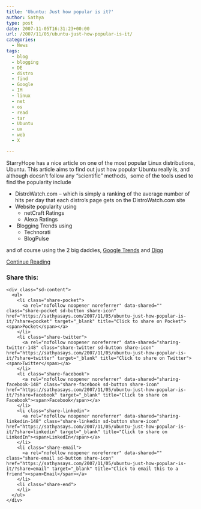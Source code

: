 ```yaml
---
title: 'Ubuntu: Just how popular is it?'
author: Sathya
type: post
date: 2007-11-05T16:31:23+00:00
url: /2007/11/05/ubuntu-just-how-popular-is-it/
categories:
  - News
tags:
  - blog
  - blogging
  - DE
  - distro
  - find
  - Google
  - IM
  - linux
  - net
  - os
  - read
  - tar
  - Ubuntu
  - ux
  - web
  - X

---
```

StarryHope has a nice article on one of the most popular Linux distributions, Ubuntu. This article aims to find out just how popular Ubuntu really is, and although doesn&#8217;t follow any &#8220;scientific&#8221; methods,  some of the tools used to find the popularity include

  * DistroWatch.com &#8211; which is simply a ranking of the average number of hits per day that each distro’s page gets on the DistroWatch.com site
  * Website popularity using 
      * netCraft Ratings
      * Alexa Ratings
  *  Blogging Trends using 
      * Technorati
      * BlogPulse

and of course using the 2 big daddies, [Google Trends][1] and [Digg][2]

[Continue Reading][3]

<div class="sharedaddy sd-sharing-enabled">
  <div class="robots-nocontent sd-block sd-social sd-social-icon-text sd-sharing">
    <h3 class="sd-title">
      Share this:
    </h3>
    
    <div class="sd-content">
      <ul>
        <li class="share-pocket">
          <a rel="nofollow noopener noreferrer" data-shared="" class="share-pocket sd-button share-icon" href="https://sathyasays.com/2007/11/05/ubuntu-just-how-popular-is-it/?share=pocket" target="_blank" title="Click to share on Pocket"><span>Pocket</span></a>
        </li>
        <li class="share-twitter">
          <a rel="nofollow noopener noreferrer" data-shared="sharing-twitter-148" class="share-twitter sd-button share-icon" href="https://sathyasays.com/2007/11/05/ubuntu-just-how-popular-is-it/?share=twitter" target="_blank" title="Click to share on Twitter"><span>Twitter</span></a>
        </li>
        <li class="share-facebook">
          <a rel="nofollow noopener noreferrer" data-shared="sharing-facebook-148" class="share-facebook sd-button share-icon" href="https://sathyasays.com/2007/11/05/ubuntu-just-how-popular-is-it/?share=facebook" target="_blank" title="Click to share on Facebook"><span>Facebook</span></a>
        </li>
        <li class="share-linkedin">
          <a rel="nofollow noopener noreferrer" data-shared="sharing-linkedin-148" class="share-linkedin sd-button share-icon" href="https://sathyasays.com/2007/11/05/ubuntu-just-how-popular-is-it/?share=linkedin" target="_blank" title="Click to share on LinkedIn"><span>LinkedIn</span></a>
        </li>
        <li class="share-email">
          <a rel="nofollow noopener noreferrer" data-shared="" class="share-email sd-button share-icon" href="https://sathyasays.com/2007/11/05/ubuntu-just-how-popular-is-it/?share=email" target="_blank" title="Click to email this to a friend"><span>Email</span></a>
        </li>
        <li class="share-end">
        </li>
      </ul>
    </div>
  </div>
</div>

 [1]: http://www.google.com/trends
 [2]: http://www.digg.com
 [3]: http://www.starryhope.com/linux/ubuntu/2007/ubuntu-just-how-popular-is-it/